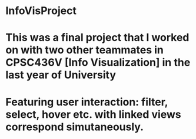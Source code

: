 # InfoVisProject

# This was a final project that I worked on with two other teammates in CPSC436V [Info Visualization] in the last year of University
# Featuring user interaction: filter, select, hover etc. with linked views correspond simutaneously.

